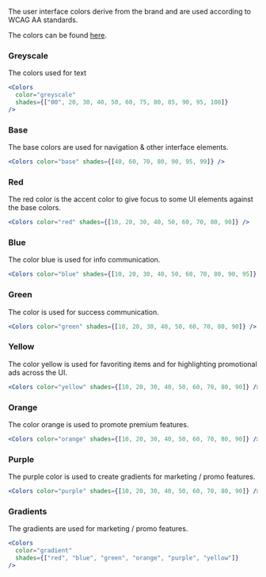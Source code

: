 The user interface colors derive from the brand and are used according to WCAG AA standards.

The colors can be found [here](https://github.com/tutti-ch/react-styleguide/blob/master/src/styles/Colors/_colors.scss "Link to react-mypages github repo").

### Greyscale

The colors used for text

```jsx noeditor
<Colors
  color="greyscale"
  shades={["00", 20, 30, 40, 50, 60, 75, 80, 85, 90, 95, 100]}
/>
```

### Base

The base colors are used for navigation & other interface elements.

```jsx noeditor
<Colors color="base" shades={[40, 60, 70, 80, 90, 95, 99]} />
```

### Red

The red color is the accent color to give focus to some UI elements against the base colors.

```jsx noeditor
<Colors color="red" shades={[10, 20, 30, 40, 50, 60, 70, 80, 90]} />
```

### Blue

The color blue is used for info communication.

```jsx noeditor
<Colors color="blue" shades={[10, 20, 30, 40, 50, 60, 70, 80, 90, 95]} />
```

### Green

The color is used for success communication.

```jsx noeditor
<Colors color="green" shades={[10, 20, 30, 40, 50, 60, 70, 80, 90]} />
```

### Yellow

The color yellow is used for favoriting items and for highlighting promotional ads across the UI.

```jsx noeditor
<Colors color="yellow" shades={[10, 20, 30, 40, 50, 60, 70, 80, 90]} />
```

### Orange

The color orange is used to promote premium features.

```jsx noeditor
<Colors color="orange" shades={[10, 20, 30, 40, 50, 60, 70, 80, 90]} />
```

### Purple

The purple color is used to create gradients for marketing / promo features.

```jsx noeditor
<Colors color="purple" shades={[10, 20, 30, 40, 50, 60, 70, 80, 90]} />
```

### Gradients

The gradients are used for marketing / promo features.

```jsx noeditor
<Colors
  color="gradient"
  shades={["red", "blue", "green", "orange", "purple", "yellow"]}
/>
```
